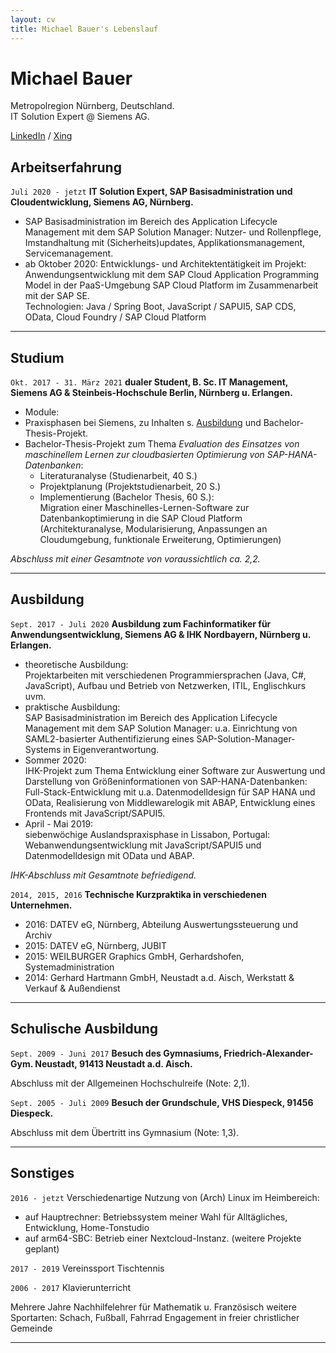 ```yaml
---
layout: cv
title: Michael Bauer's Lebenslauf
---
```

# Michael Bauer

Metropolregion Nürnberg, Deutschland.  
IT Solution Expert @ Siemens AG.

[LinkedIn](https://www.linkedin.com/in/michael-bauer-b75923188/) / 
[Xing](https://www.xing.com/profile/Michael_Bauer725/cv)  


## Arbeitserfahrung

`Juli 2020 - jetzt` __IT Solution Expert, SAP Basisadministration und Cloudentwicklung, Siemens AG, Nürnberg.__

* SAP Basisadministration im Bereich des Application Lifecycle Management mit dem SAP Solution Manager: Nutzer- und Rollenpflege, Imstandhaltung mit (Sicherheits)updates, Applikationsmanagement, Servicemanagement.  
* ab Oktober 2020: Entwicklungs- und Architektentätigkeit im Projekt: 
Anwendungsentwicklung mit dem SAP Cloud Application Programming Model in der PaaS-Umgebung SAP Cloud Platform im Zusammenarbeit mit der SAP SE.  
Technologien: Java / Spring Boot, JavaScript / SAPUI5, SAP CDS, OData, Cloud Foundry / SAP Cloud Platform

--------------------------------------------------------------------------------

## Studium

`Okt. 2017 - 31. März 2021` __dualer Student, B. Sc. IT Management, Siemens AG & Steinbeis-Hochschule Berlin, Nürnberg u. Erlangen.__

* Module: 
* Praxisphasen bei Siemens, zu Inhalten s. [Ausbildung](#ausbildung) und Bachelor-Thesis-Projekt.
* Bachelor-Thesis-Projekt zum Thema _Evaluation des Einsatzes von maschinellem Lernen zur cloudbasierten Optimierung von SAP-HANA-Datenbanken_:  
	- Literaturanalyse (Studienarbeit, 40 S.)
	- Projektplanung (Projektstudienarbeit, 20 S.)
	- Implementierung (Bachelor Thesis, 60 S.):  
Migration einer Maschinelles-Lernen-Software zur Datenbankoptimierung in die SAP Cloud Platform (Architekturanalyse, Modularisierung, Anpassungen an Cloudumgebung, funktionale Erweiterung, Optimierungen)  

_Abschluss mit einer Gesamtnote von voraussichtlich ca. 2,2._

--------------------------------------------------------------------------------

## Ausbildung

`Sept. 2017 - Juli 2020` __Ausbildung zum Fachinformatiker für Anwendungsentwicklung, Siemens AG & IHK Nordbayern, Nürnberg u. Erlangen.__  

* theoretische Ausbildung:  
Projektarbeiten mit verschiedenen Programmiersprachen (Java, C#, JavaScript), Aufbau und Betrieb von Netzwerken, ITIL, Englischkurs uvm.  
* praktische Ausbildung:  
SAP Basisadministration im Bereich des Application Lifecycle Management mit dem SAP Solution Manager: u.a. Einrichtung von SAML2-basierter Authentifizierung eines SAP-Solution-Manager-Systems in Eigenverantwortung.  
* Sommer 2020:  
IHK-Projekt zum Thema Entwicklung einer Software zur Auswertung und Darstellung von Größeninformationen von SAP-HANA-Datenbanken: 
Full-Stack-Entwicklung mit u.a. Datenmodelldesign für SAP HANA und OData, Realisierung von Middlewarelogik mit ABAP, Entwicklung eines Frontends mit JavaScript/SAPUI5.  
* April - Mai 2019:  
siebenwöchige Auslandspraxisphase in Lissabon, Portugal: Webanwendungsentwicklung mit JavaScript/SAPUI5 und Datenmodelldesign mit OData und ABAP.  

_IHK-Abschluss mit Gesamtnote befriedigend._  


`2014, 2015, 2016` __Technische Kurzpraktika in verschiedenen Unternehmen.__  

* 2016: DATEV eG, Nürnberg, Abteilung Auswertungssteuerung und Archiv
* 2015: DATEV eG, Nürnberg, JUBIT
* 2015: WEILBURGER Graphics GmbH, Gerhardshofen, Systemadministration
* 2014: Gerhard Hartmann GmbH, Neustadt a.d. Aisch, Werkstatt & Verkauf & Außendienst

--------------------------------------------------------------------------------

## Schulische Ausbildung

`Sept. 2009 - Juni 2017` __Besuch des Gymnasiums, Friedrich-Alexander-Gym. Neustadt, 91413 Neustadt a.d. Aisch.__  

Abschluss mit der Allgemeinen Hochschulreife (Note: 2,1).


`Sept. 2005 - Juli 2009` __Besuch der Grundschule, VHS Diespeck, 91456 Diespeck.__

Abschluss mit dem Übertritt ins Gymnasium (Note: 1,3).

--------------------------------------------------------------------------------

## Sonstiges

`2016 - jetzt` Verschiedenartige Nutzung von (Arch) Linux im Heimbereich:  

* auf Hauptrechner: Betriebssystem meiner Wahl für Alltägliches, Entwicklung, Home-Tonstudio
* auf arm64-SBC: Betrieb einer Nextcloud-Instanz. (weitere Projekte geplant)

`2017 - 2019` Vereinssport Tischtennis

`2006 - 2017` Klavierunterricht  


Mehrere Jahre Nachhilfelehrer für Mathematik u. Französisch
weitere Sportarten: Schach, Fußball, Fahrrad
Engagement in freier christlicher Gemeinde

--------------------------------------------------------------------------------

<!-- ### Footer

Zuletzt geändert: Januar 2021 -->


